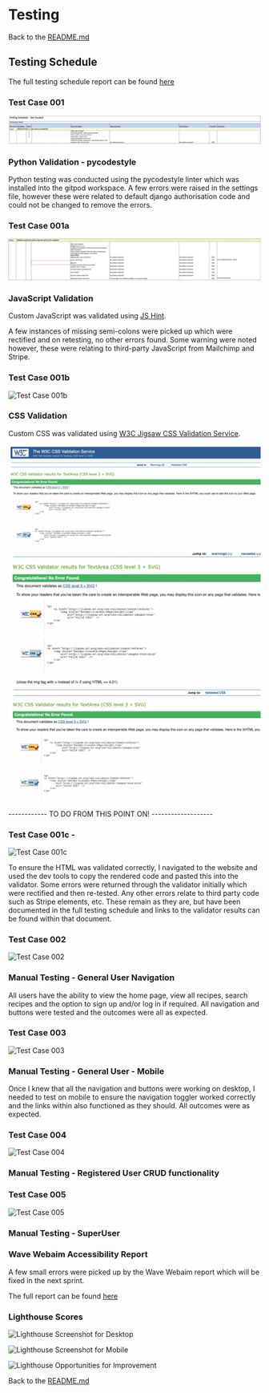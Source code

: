 
# Testing

Back to the [README.md](README.md)

## Testing Schedule

The full testing schedule report can be found [here]()

### Test Case 001
![Test Case 001](docs/testing/python-validation.png)

### Python Validation - pycodestyle

Python testing was conducted using the pycodestyle linter which was installed into the gitpod workspace.  A few errors were raised in the settings file, however these were related to default django authorisation code and could not be changed to remove the errors.


### Test Case 001a
![Test Case 001a](docs/testing/javascript-validation.png)

### JavaScript Validation

Custom JavaScript was validated using [JS Hint](https://jshint.com/). 

A few instances of missing semi-colons were picked up which were rectified and on retesting, no other errors found.  Some warning were noted however, these were relating to third-party JavaScript from Mailchimp and Stripe.

### Test Case 001b
![Test Case 001b](docs/testing/css-validation.png)

### CSS Validation

Custom CSS was validated using [W3C Jigsaw CSS Validation Service](https://jigsaw.w3.org/css-validator/). 

![CSS Validation Screenshot 1 - base.css](docs/testing/base-css-validator-results.png)
![CSS Validation Screenshot 2 - checkout.css](docs/testing/checkout-css-validator-results.png)
![CSS Validation Screenshot 2 - profile.css](docs/testing/profile-css-validator-results.png)


 ------------ TO DO FROM THIS POINT ON! ------------------- 

### Test Case 001c - 

![Test Case 001c]()

To ensure the HTML was validated correctly, I navigated to the website and used the dev tools to copy the rendered code and pasted this into the validator.  Some errors were returned through the validator initially which were rectified and then re-tested.  Any other errors relate to third party code such as Stripe elements, etc.  These remain as they are, but have been documented in the full testing schedule and links to the validator results can be found within that document.

### Test Case 002

![Test Case 002]()

### Manual Testing - General User Navigation

All users have the ability to view the home page, view all recipes, search recipes and the option to sign up and/or log in if required.  All navigation and buttons were tested and the outcomes were all as expected. 

### Test Case 003

![Test Case 003]()

### Manual Testing - General User - Mobile

Once I knew that all the navigation and buttons were working on desktop, I needed to test on mobile to ensure the navigation toggler worked correctly and the links within also functioned as they should.  All outcomes were as expected. 

### Test Case 004

![Test Case 004]()

### Manual Testing - Registered User CRUD functionality



### Test Case 005

![Test Case 005](docs/testing/tc05manual-testing-superuser.png)

### Manual Testing - SuperUser 



### Wave Webaim Accessibility Report

A few small errors were picked up by the Wave Webaim report which will be fixed in the next sprint.

The full report can be found [here](https://wave.webaim.org/report#/https://8000-shellied-getducked-kzds2ep6qzx.ws-eu77.gitpod.io/)


### Lighthouse Scores 



![Lighthouse Screenshot for Desktop]()



![Lighthouse Screenshot for Mobile]()



![Lighthouse Opportunities for Improvement]()

Back to the [README.md](README.md)